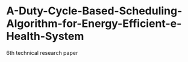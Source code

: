 # A-Duty-Cycle-Based-Scheduling-Algorithm-for-Energy-Efficient-e-Health-System
6th technical research paper
